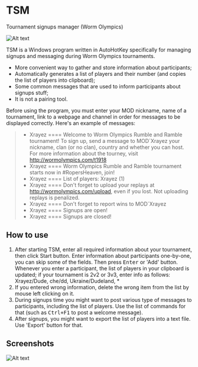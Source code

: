 # TSM
Tournament signups manager (Worm Olympics)

![Alt text](http://i.imgur.com/qH17LCd.png "TSM options window")

TSM is a Windows program written in AutoHotKey specifically for managing signups and messaging during Worm Olympics tournaments.
* More convenient way to gather and store information about participants;
* Automatically generates a list of players and their number (and copies the list of players into clipboard);
* Some common messages that are used to inform participants about signups stuff;
* It is not a pairing tool.

Before using the program, you must enter your MOD nickname, name of a tournament, link to a webpage and channel in order for messages to be displayed correctly. Here's an example of messages:

> * Xrayez ==== Welcome to Worm Olympics Rumble and Ramble tournament! To sign up, send a message to MOD`Xrayez your nickname, clan (or no clan), country and whether you can host. For more information about the tourney, visit http://wormolympics.com/t1918
> * Xrayez ==== Worm Olympics Rumble and Ramble tournament starts now in #RopersHeaven, join!
> * Xrayez ==== List of players: Xrayez (1)
> * Xrayez ==== Don't forget to upload your replays at http://wormolympics.com/upload, even if you lost. Not uploading replays is penalized.
> * Xrayez ==== Don't forget to report wins to MOD`Xrayez
> * Xrayez ==== Signups are open!
> * Xrayez ==== Signups are closed!

## How to use
1. After starting TSM, enter all required information about your tournament, then click Start button. Enter information about participants one-by-one, you can skip some of the fields. Then press <kbd>Enter</kbd> or 'Add' button. Whenever you enter a participant, the list of players in your clipboard is updated; if your tournament is 2v2 or 3v3, enter info as follows: Xrayez/Dude, che/dd, Ukraine/Dudeland, *
2. If you entered wrong information, delete the wrong item from the list by mouse left clicking on it.
3. During signups time you might want to post various type of messages to participants, including the list of players. Use the list of commands for that (such as <kbd>Ctrl+F1</kbd> to post a welcome message).
4. After signups, you might want to export the list of players into a text file. Use 'Export' button for that.

## Screenshots
![Alt text](http://i.imgur.com/5I6sPaV.png "TSM signups window")
